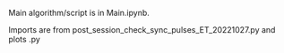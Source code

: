 Main algorithm/script is in Main.ipynb.

Imports are from post_session_check_sync_pulses_ET_20221027.py and plots .py
